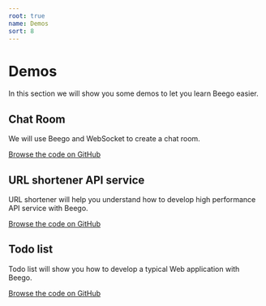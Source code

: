 ```yaml
---
root: true
name: Demos
sort: 8
---
```


# Demos
In this section we will show you some demos to let you learn Beego easier.

## Chat Room
We will use Beego and WebSocket to create a chat room.

[Browse the code on GitHub](https://github.com/beego/samples/tree/master/WebIM)

## URL shortener API service
URL shortener will help you understand how to develop high performance API service with Beego.

[Browse the code on GitHub](https://github.com/beego/samples/tree/master/shorturl)

## Todo list
Todo list will show you how to develop a typical Web application with Beego.

[Browse the code on GitHub](https://github.com/beego/samples/tree/master/todo)
